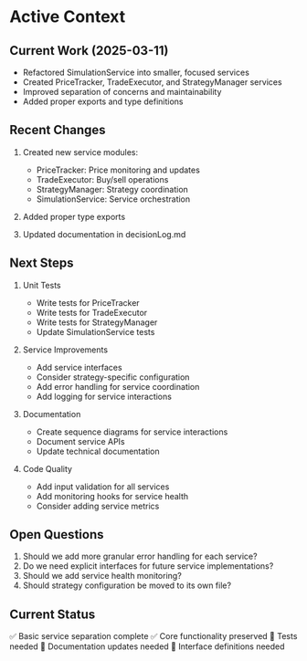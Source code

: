 # Active Context

## Current Work (2025-03-11)
- Refactored SimulationService into smaller, focused services
- Created PriceTracker, TradeExecutor, and StrategyManager services
- Improved separation of concerns and maintainability
- Added proper exports and type definitions

## Recent Changes
1. Created new service modules:
   - PriceTracker: Price monitoring and updates
   - TradeExecutor: Buy/sell operations
   - StrategyManager: Strategy coordination
   - SimulationService: Service orchestration

2. Added proper type exports
3. Updated documentation in decisionLog.md

## Next Steps
1. Unit Tests
   - Write tests for PriceTracker
   - Write tests for TradeExecutor
   - Write tests for StrategyManager
   - Update SimulationService tests

2. Service Improvements
   - Add service interfaces
   - Consider strategy-specific configuration
   - Add error handling for service coordination
   - Add logging for service interactions

3. Documentation
   - Create sequence diagrams for service interactions
   - Document service APIs
   - Update technical documentation

4. Code Quality
   - Add input validation for all services
   - Add monitoring hooks for service health
   - Consider adding service metrics

## Open Questions
1. Should we add more granular error handling for each service?
2. Do we need explicit interfaces for future service implementations?
3. Should we add service health monitoring?
4. Should strategy configuration be moved to its own file?

## Current Status
✅ Basic service separation complete
✅ Core functionality preserved
🚧 Tests needed
🚧 Documentation updates needed
🚧 Interface definitions needed